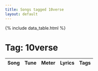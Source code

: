 ```yaml
---
title: Songs tagged 10verse
layout: default
---
```

{% include data_table.html %}
# Tag: 10verse
<table id='song-table' cellspacing='0' width='100%'><thead><th>Song</th><th>Tune</th><th>Meter</th><th>Lyrics</th><th>Tags</th></thead>
